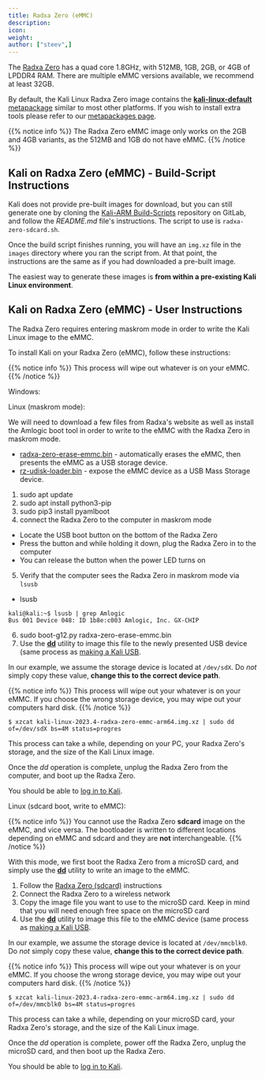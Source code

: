 ```yaml
---
title: Radxa Zero (eMMC)
description:
icon:
weight:
author: ["steev",]
---
```


The [Radxa Zero](https://wiki.radxa.com/Zero) has a quad core 1.8GHz, with 512MB, 1GB, 2GB, or 4GB of LPDDR4 RAM. There are multiple eMMC versions available, we recommend at least 32GB.

By default, the Kali Linux Radxa Zero image contains the [**kali-linux-default** metapackage](/docs/general-use/metapackages/) similar to most other platforms. If you wish to install extra tools please refer to our [metapackages page](/docs/general-use/metapackages/).

{{% notice info %}}
The Radxa Zero eMMC image only works on the 2GB and 4GB variants, as the 512MB and 1GB do not have eMMC.
{{% /notice %}}

<!-- 2022.2 didn't have an image, 2022.3 will 
## Kali on Radxa Zero - User Instructions

If you're unfamiliar with the details of [downloading and validating a Kali Linux image](/docs/introduction/download-official-kali-linux-images/), or for [using that image to create a bootable device](/docs/usb/live-usb-install-with-windows/), it's strongly recommended that you refer to the more detailed procedures described in the specific articles on those subjects.

To install a pre-built image of the standard build of Kali Linux on your Raspberry Pi Zero 2 W, follow these instructions:

1. Get a fast microSD card with at least 16GB capacity. Class 10 cards are highly recommended.
2. Download _and validate_ the `Kali Radxa Zero` image from the [downloads](/get-kali/) area. The process for validating an image is described in more detail on [Downloading Kali Linux](/docs/introduction/download-official-kali-linux-images/).
3. Use the **[dd](https://manpages.debian.org/testing/coreutils/dd.1.en.html)** utility to image this file to your microSD card (same process as [making a Kali USB](/docs/usb/live-usb-install-with-windows/).

In our example, we assume the storage device is located at `/dev/sdX`. Do _not_ simply copy these value, **change this to the correct drive path**.

{{% notice info %}}
This process will wipe out your microSD card. If you choose the wrong storage device, you may wipe out your computers hard disk.
{{% /notice %}}

```console
$ xzcat kali-linux-2023.4-radxa-zero-emmc-arm64.img.xz | sudo dd of=/dev/sdX bs=4M status=progress
```

This process can take a while, depending on your PC, your microSD card's speed, and the size of the Kali Linux image.

Once the _dd_ operation is complete, boot up the Radxa Zero with the microSD card plugged in.

You should be able to [log in to Kali](/docs/introduction/default-credentials/).

## Kali on Radxa Zero (sdcard) - Image Customization

If you want to customize the Kali Radxa Zero sdcard image, including changes to the [packages](/docs/general-use/metapackages/) being installed, changing the [desktop environment](/docs/general-use/switching-desktop-environments/), increasing or decreasing the image file size or generally being adventurous, check out the [Kali-ARM Build-Scripts](https://gitlab.com/kalilinux/build-scripts/kali-arm) repository on GitLab, and follow the _README.md_ file's instructions. The script to use is `radxa-zero-sdcard.sh`.
-->
## Kali on Radxa Zero (eMMC) - Build-Script Instructions

Kali does not provide pre-built images for download, but you can still generate one by cloning the [Kali-ARM Build-Scripts](https://gitlab.com/kalilinux/build-scripts/kali-arm) repository on GitLab, and follow the _README.md_ file's instructions. The script to use is `radxa-zero-sdcard.sh`.

Once the build script finishes running, you will have an `img.xz` file in the `images` directory where you ran the script from. At that point, the instructions are the same as if you had downloaded a pre-built image.

The easiest way to generate these images is **from within a pre-existing Kali Linux environment**.

## Kali on Radxa Zero (eMMC) - User Instructions

The Radxa Zero requires entering maskrom mode in order to write the Kali Linux image to the eMMC.

To install Kali on your Radxa Zero (eMMC), follow these instructions:

{{% notice info %}}
This process will wipe out whatever is on your eMMC.
{{% /notice %}}

Windows:

<!-- TODO: Do installation in Windows and document it -->

Linux (maskrom mode):

We will need to download a few files from Radxa's website as well as install the Amlogic boot tool in order to write to the eMMC with the Radxa Zero in maskrom mode.

 - [radxa-zero-erase-emmc.bin](https://dl.radxa.com/zero/images/loader/radxa-zero-erase-emmc.bin) - automatically erases the eMMC, then presents the eMMC as a USB storage device.
 - [rz-udisk-loader.bin](https://dl.radxa.com/zero/images/loader/rz-udisk-loader.bin) - expose the eMMC device as a USB Mass Storage device.

1. sudo apt update
2. sudo apt install python3-pip
3. sudo pip3 install pyamlboot
4. connect the Radxa Zero to the computer in maskrom mode
  - Locate the USB boot button on the bottom of the Radxa Zero
  - Press the button and while holding it down, plug the Radxa Zero in to the computer
  - You can release the button when the power LED turns on
5. Verify that the computer sees the Radxa Zero in maskrom mode via `lsusb`
  - lsusb
```console
kali@kali:~$ lsusb | grep Amlogic
Bus 001 Device 048: ID 1b8e:c003 Amlogic, Inc. GX-CHIP
```
6. sudo boot-g12.py radxa-zero-erase-emmc.bin
7. Use the **[dd](https://manpages.debian.org/testing/coreutils/dd.1.en.html)** utility to image this file to the newly presented USB device (same process as [making a Kali USB](/docs/usb/live-usb-install-with-windows/).

In our example, we assume the storage device is located at `/dev/sdX`. Do _not_ simply copy these value, **change this to the correct device path**.

{{% notice info %}}
This process will wipe out your whatever is on your eMMC. If you choose the wrong storage device, you may wipe out your computers hard disk.
{{% /notice %}}

```console
$ xzcat kali-linux-2023.4-radxa-zero-emmc-arm64.img.xz | sudo dd of=/dev/sdX bs=4M status=progres
```

This process can take a while, depending on your PC, your Radxa Zero's storage, and the size of the Kali Linux image.

Once the _dd_ operation is complete, unplug the Radxa Zero from the computer, and boot up the Radxa Zero.

You should be able to [log in to Kali](/docs/introduction/default-credentials/).

Linux (sdcard boot, write to eMMC):

{{% notice info %}}
You cannot use the Radxa Zero **sdcard** image on the eMMC, and vice versa. The bootloader is written to different locations depending on eMMC and sdcard and they are **not** interchangeable.
{{% /notice %}}

With this mode, we first boot the Radxa Zero from a microSD card, and simply use the **[dd](https://manpages.debian.org/testing/coreutils/dd.1.en.html)** utility to write an image to the eMMC.

1. Follow the [Radxa Zero (sdcard)](/docs/arm/radxa-zero-sdcard/) instructions
2. Connect the Radxa Zero to a wireless network
3. Copy the image file you want to use to the microSD card. Keep in mind that you will need enough free space on the microSD card
4. Use the **[dd](https://manpages.debian.org/testing/coreutils/dd.1.en.html)** utility to image this file to the eMMC device (same process as [making a Kali USB](/docs/usb/live-usb-install-with-windows/).

In our example, we assume the storage device is located at `/dev/mmcblk0`. Do _not_ simply copy these value, **change this to the correct device path**.

{{% notice info %}}
This process will wipe out your whatever is on your eMMC. If you choose the wrong storage device, you may wipe out your computers hard disk.
{{% /notice %}}

```console
$ xzcat kali-linux-2023.4-radxa-zero-emmc-arm64.img.xz | sudo dd of=/dev/mmcblk0 bs=4M status=progres
```

This process can take a while, depending on your microSD card, your Radxa Zero's storage, and the size of the Kali Linux image.

Once the _dd_ operation is complete, power off the Radxa Zero, unplug the microSD card, and then boot up the Radxa Zero.

You should be able to [log in to Kali](/docs/introduction/default-credentials/).
